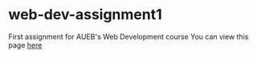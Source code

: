 # web-dev-assignment1
First assignment for AUEB's Web Development course
You can view this page  [here](https://giannisprof.github.io/web-dev-assignment/assignment-1/)
